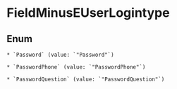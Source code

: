 
# FieldMinusEUserLogintype

## Enum


    * `Password` (value: `"Password"`)

    * `PasswordPhone` (value: `"PasswordPhone"`)

    * `PasswordQuestion` (value: `"PasswordQuestion"`)



